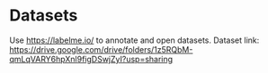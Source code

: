 # Datasets
Use https://labelme.io/ to annotate and open datasets. 
Dataset link: https://drive.google.com/drive/folders/1z5RQbM-qmLqVARY6hpXnl9figDSwjZyI?usp=sharing 
